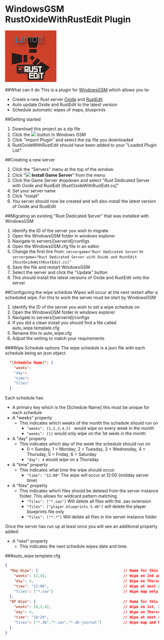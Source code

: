# WindowsGSM RustOxideWithRustEdit Plugin
![Logo](https://github.com/Joe90384/WindowsGSM.RustOxideWithRustEdit/blob/main/RustOxideWithRustEdit.cs/RustOxideWithRustEdit.png?raw=true)

##What can it do
This is a plugin for [WindowsGSM](https://windowsgsm.com/) which allows you to:
* Create a new Rust server [Oxide](https://umod.org/) and [RustEdit](https://www.rustedit.io/)
* Auto update Oxide and RustEdit to the latest version
* Schedule automatic wipes of maps, blueprints

##Getting started
1. Download this project as a zip file
2. Click the <span style='background:---; border:1 1 solid #000'><img src="https://raw.githubusercontent.com/WindowsGSM/WindowsGSM/master/WindowsGSM/Images/HMenu/ViewPlugins.ico" width=25/></span> button in Windows GSM
3. Click "Import Plugin" and select the zip file you downloaded
4. RustOxideWithRustEdit should have been added to your "Loaded Plugin List"

##Creating a new server
1. Click the "Servers" menu at the top of the window
2. Click "<img src="https://raw.githubusercontent.com/WindowsGSM/WindowsGSM/master/WindowsGSM/Images/Install.ico" width=25/> <b>Install Game Server</b>" from the menu
3. Click the Game Server dropdown and select "Rust Dedicated Server with Oxide and RustEdit [RustOxideWithRustEdit.cs]"
4. Set your server name
5. Click "Install"
6. You server should now be created and will also install the latest version of Oxide and RustEdit

##Migrating an existing "Rust Dedicated Server" that was installed with WindowsGSM
1. Identify the ID of the server you wish to migrate
2. Open the WindowsGSM folder in windows explorer
3. Navigate to servers/[serverid]/configs
4. Open the WindowsGSM.cfg file in an editor
5. Change the first line from:
```servergame="Rust Dedicated Server``` to ```servergame="Rust Dedicated Server with Oxide and RustEdit [RustOxideWithRustEdit.cs]"```
6. Save the file and restart WindowsGSM
7. Select the server and click the "Update" button
8. This should install the latest versions of Oxide and RustEdit onto the server

##Configuring the wipe schedule
Wipes will occur at the next restart after a scheduled wipe. For this to work the server must be start by WindowsGSM

1. Identify the ID of the server you wish to set a wipe schedule on
2. Open the WindowsGSM folder in windows explorer
3. Navigate to servers/[serverid]/configs
4. If you did a clean install you should find a file called auto_wipe.template.cfg
5. Rename this to auto_wipe.cfg
6. Adjust the setting to match your requirements

###Wipe Schedule options
The wipe schedule is a json file with each schedule being an json object.
```json
  "[Schedule Name]": { 
    "weeks": 
    "day": 
    "time": 
    "files" 
  }
```
Each schedule has:
* A primary key which is the [Schedule Name] this must be unique for each schedule
* A "weeks" property
  * This indicates which weeks of the month the schedule should run on
    * `"weeks": [1,2,3,4,5] ` would wipe on every week in the month
    * `"weeks": [1]` would only wipe on the 1st week in the month
* A "day" property
  * This indicates which day of the week the schedule should run on
    * 0 = Sunday, 1 = Monday, 2 = Tuesday, 3 = Wednesday, 4 = Thursday, 5 = Friday, 6 = Saturday 
    * `"day": 4` would wipe on a Thursday
* A "time" property
  * This indicates what time the wipe should occur.
    * `"time": "12:00"` The wipe will occur at 12:00 (midday server time)
* A "files" property
  * This indicates which files should be deleted from the server instance folder. This allows for wildcard pattern matching
    * `"files": ["*.sav"]` Will delete all files with the .sav extension
    * `"files": ["player.blueprints.5.db"]` will delete the player blueprints file only
    * `"files": ["*.*"]` Will delete all files in the server instance folder

Once the server has run up at least once you will see an additional property added:
* A "next" property
  * This indicates the next schedule wipes date and time.


###auto_wipe.template.cfg
```json
{
  "Map Wipe": {                                       // Name for this wipe schedule (must be unique)
    "weeks": [2,4],                                   // Wipe on 2nd and 4th weeks
    "day": 4,                                         // Wipe on Thursday (0 - 6 => Sunday - Saturday)
    "time": "12:00",                                  // Wipe at next restart after 12:00 (midday server time)
    "files": ["*.sav"]                                // Wipe map only
  },
  "BP Wipe": {                                        // Name for this wipe schedule (must be unique)
    "weeks": [0,2,4],                                 // Wipe on 1st, 3rd and 5th weeks
    "day": 4,                                         // Wipe on Thursday
    "time": "18:29",                                  // Wipe at next restart after 12:00 (midday server time)
    "files": ["*.db","*.sav","*.db-journal"]          // Wipe map and blueprints
  }
}
```
